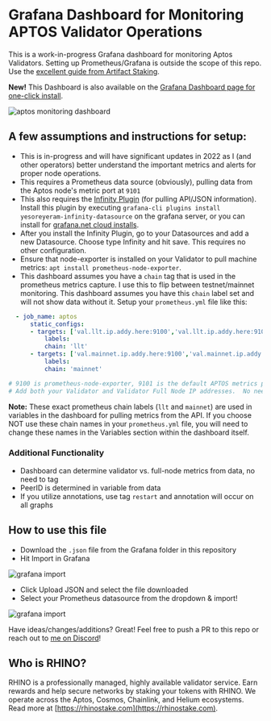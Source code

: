 # Grafana Dashboard for Monitoring APTOS Validator Operations

This is a work-in-progress Grafana dashboard for monitoring Aptos Validators. Setting up Prometheus/Grafana is outside the scope of this repo. Use the [excellent guide from Artifact Staking](https://artifact-staking.medium.com/setting-up-validator-monitoring-for-aptos-testnet-2-85d5c4e94c80).

**New!** This Dashboard is also available on the [Grafana Dashboard page for one-click install](https://grafana.com/grafana/dashboards/16846-aptos-validator-monitoring/).

![aptos monitoring dashboard](https://grabup.teamhim.com/palaeogaea-calycozoic-liquidatorship-crosshatcher.png?raw=true)

## A few assumptions and instructions for setup:

- This is in-progress and will have significant updates in 2022 as I (and other operators) better understand the important metrics and alerts for proper node operations.
- This requires a Prometheus data source (obviously), pulling data from the Aptos node's metric port at `9101`
- This also requires the [Infinity Plugin](https://grafana.com/grafana/plugins/yesoreyeram-infinity-datasource/) (for pulling API/JSON information). Install this plugin by executing `grafana-cli plugins install yesoreyeram-infinity-datasource` on the grafana server, or you can install for [grafana.net cloud installs](https://grafana.com/grafana/plugins/yesoreyeram-infinity-datasource/?tab=installation).
- After you install the Infinity Plugin, go to your Datasources and add a new Datasource. Choose type Infinity and hit save. This requires no other configuration.
- Ensure that node-exporter is installed on your Validator to pull machine metrics: `apt install prometheus-node-exporter`.
- This dashboard assumes you have a `chain` tag that is used in the prometheus metrics capture. I use this to flip between testnet/mainnet monitoring. This dashboard assumes you have this `chain` label set and will not show data without it. Setup your `prometheus.yml` file like this:

```yaml
  - job_name: aptos
      static_configs:
      - targets: ['val.llt.ip.addy.here:9100','val.llt.ip.addy.here:9101','valFullNode.llt.ip.addy.here:9100','valFullNode.llt.ip.addy.here:9101']
          labels:
          chain: 'llt'
      - targets: ['val.mainnet.ip.addy.here:9100','val.mainnet.ip.addy.here:9101','valFullNode.mainnet.ip.addy.here:9100','valFullNode.mainnet.ip.addy.here:9101']
          labels:
          chain: 'mainnet'

# 9100 is prometheus-node-exporter, 9101 is the default APTOS metrics port.  Ensure these are available from the prometheus server
# Add both your Validator and Validator Full Node IP addresses.  No need for additional tags.
```

**Note:** These exact prometheus chain labels (`llt` and `mainnet`) are used in variables in the dashboard for pulling metrics from the API. If you choose NOT use these chain names in your `prometheus.yml` file, you will need to change these names in the Variables section within the dashboard itself.

### Additional Functionality

- Dashboard can determine validator vs. full-node metrics from data, no need to tag
- PeerID is determined in variable from data
- If you utilize annotations, use tag `restart` and annotation will occur on all graphs

## How to use this file

- Download the `.json` file from the Grafana folder in this repository
- Hit Import in Grafana

![grafana import](https://grabup.teamhim.com/unalimentative-winterage-lucently-pharyngotonsillitis.png?raw=true)

- Click Upload JSON and select the file downloaded
- Select your Prometheus datasource from the dropdown & import!

![grafana import](https://grabup.teamhim.com/tabescence-jamshid-tiou-stinkier.png?raw-true)

Have ideas/changes/additions? Great! Feel free to push a PR to this repo or reach out to [me on Discord](https://discord.gg/SGhQzj5tyz)!

## Who is RHINO?

RHINO is a professionally managed, highly available validator service. Earn rewards and help secure networks by staking your tokens with RHINO. We operate across the Aptos, Cosmos, Chainlink, and Helium ecosystems. Read more at [https://rhinostake.com](https://rhinostake.com).
